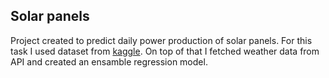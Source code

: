 ## Solar panels

Project created to predict daily power production of solar panels.
For this task I used dataset from [kaggle](https://www.kaggle.com/datasets/fvcoppen/solarpanelspower?select=PV_Elec_Gas3.csv).
On top of that I fetched weather data from API and created an ensamble regression model.

